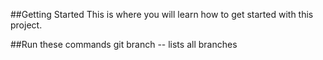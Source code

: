 ##Getting Started
This is where you will learn how to get started with this project.

##Run these commands
git branch -- lists all branches